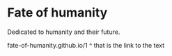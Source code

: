 # Fate of humanity
Dedicated to humanity and their future.

fate-of-humanity.github.io/1
^ that is the link to the text
